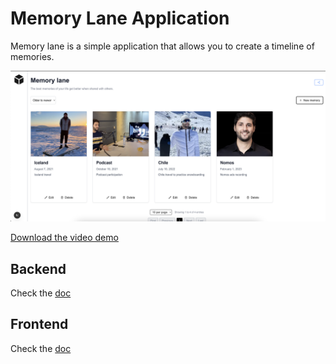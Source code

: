 # Memory Lane Application

Memory lane is a simple application that allows you to create a timeline of memories.

![Product Screenshot](./docs/product-screenshot.png)

[Download the video demo](./docs/product-overview.mov)

## Backend

Check the [doc](./backend/README.MD)

## Frontend

Check the [doc](./frontend/README.MD)
